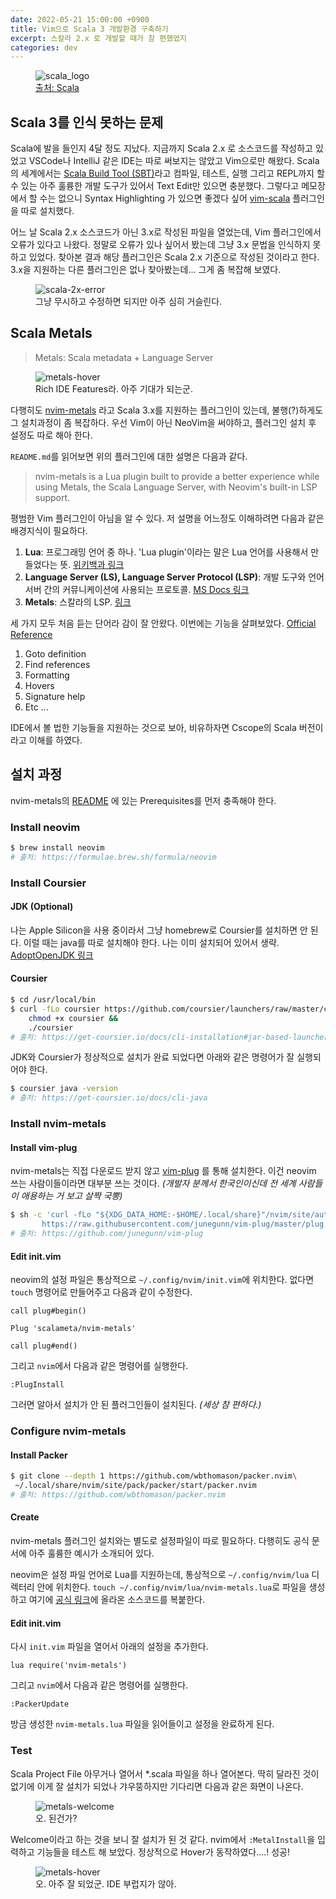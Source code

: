 ```yaml
---
date: 2022-05-21 15:00:00 +0900
title: Vim으로 Scala 3 개발환경 구축하기
excerpt: 스칼라 2.x 로 개발할 때가 참 편했었지
categories: dev
---
```


<figure>
  <img src="https://i.imgur.com/ZxQ6HvB.png"
       alt="scala_logo">
  <figcaption>
    <a href="https://www.scala-lang.org">
      출처: Scala
    </a>
  </figcaption>
</figure>

## Scala 3를 인식 못하는 문제

Scala에 발을 들인지 4달 정도 지났다. 지금까지 Scala 2.x 로 소스코드를 작성하고
있었고 VSCode나 IntelliJ 같은 IDE는 따로 써보지는 않았고 Vim으로만 해왔다.
Scala의 세계에서는 [Scala Build Tool (SBT)](https://www.scala-sbt.org)라고
컴파일, 테스트, 실행 그리고 REPL까지 할 수 있는 아주 훌륭한 개발 도구가 있어서
Text Edit만 있으면 충분했다. 그렇다고 메모장에서 할 수는 없으니 Syntax Highlighting
가 있으면 좋겠다 싶어 [vim-scala](https://github.com/derekwyatt/vim-scala)
플러그인을 따로 설치했다.

어느 날 Scala 2.x 소스코드가 아닌 3.x로 작성된 파일을 열었는데, Vim 플러그인에서
오류가 있다고 나왔다. 정말로 오류가 있나 싶어서 봤는데 그냥 3.x 문법을 인식하지
못 하고 있었다. 찾아본 결과 해당 플러그인은 Scala 2.x 기준으로 작성된 것이라고
한다. 3.x을 지원하는 다른 플러그인은 없나 찾아봤는데... 그게 좀 복잡해 보였다.

<figure>
  <img src="https://imgur.com/q8jKKJo.png"
       alt="scala-2x-error">
  <figcaption>그냥 무시하고 수정하면 되지만 아주 심히 거슬린다.</figcaption>
</figure>

## Scala Metals

> Metals: Scala metadata + Language Server

<figure>
  <img src="https://imgur.com/gqTyC2L.png"
       alt="metals-hover">
  <figcaption>Rich IDE Features라. 아주 기대가 되는군.</figcaption>
</figure>

다행히도 [nvim-metals](https://github.com/scalameta/nvim-metals)
라고 Scala 3.x를 지원하는 플러그인이 있는데, 불행(?)하게도 그 설치과정이 좀
복잡하다. 우선 Vim이 아닌 NeoVim을 써야하고, 플러그인 설치 후 설정도 따로 해아
한다.

`README.md`를 읽어보면 위의 플러그인에 대한 설명은 다음과 같다.

> nvim-metals is a Lua plugin built to provide a better experience
> while using Metals, the Scala Language Server, with
> Neovim's built-in LSP support.

평범한 Vim 플러그인이 아님을 알 수 있다. 저 설명을 어느정도 이해하려면 다음과 같은
배경지식이 필요하다.

1. **Lua**: 프로그래밍 언어 중 하나.
'Lua plugin'이라는 말은 Lua 언어를 사용해서 만들었다는 뜻.
[위키백과 링크](https://en.wikipedia.org/wiki/Lua_(programming_language))
1. **Language Server (LS), Language Server Protocol (LSP)**:
개발 도구와 언어 서버 간의 커뮤니케이션에 사용되는 프로토콜.
[MS Docs 링크](https://docs.microsoft.com/ko-kr/visualstudio/extensibility/language-server-protocol?view=vs-2022)
1. **Metals**: 스칼라의 LSP. [링크](https://scalameta.org/metals/)

세 가지 모두 처음 듣는 단어라 감이 잘 안왔다. 이번에는 기능을 살펴보았다.
[Official Reference](https://github.com/scalameta/nvim-metals/discussions/279)

1. Goto definition
1. Find references
1. Formatting
1. Hovers
1. Signature help
1. Etc ...

IDE에서 볼 법한 기능들을 지원하는 것으로 보아, 비유하자면 Cscope의 Scala 버전이라고
이해를 하였다.

## 설치 과정

nvim-metals의 [README](https://github.com/scalameta/nvim-metals/blob/main/README.md)
에 있는 Prerequisites를 먼저 충족해야 한다.

### Install neovim

```sh
$ brew install neovim
# 출처: https://formulae.brew.sh/formula/neovim
```

### Install Coursier

#### JDK (Optional)

나는 Apple Silicon을 사용 중이라서 그냥 homebrew로 Coursier를 설치하면 안 된다.
이럴 때는 java를 따로 설치해야 한다. 나는 이미 설치되어 있어서 생략.
[AdoptOpenJDK 링크](https://adoptopenjdk.net/releases.html)

#### Coursier

```sh
$ cd /usr/local/bin
$ curl -fLo coursier https://github.com/coursier/launchers/raw/master/coursier &&
    chmod +x coursier &&
    ./coursier
# 출처: https://get-coursier.io/docs/cli-installation#jar-based-launcher
```

JDK와 Coursier가 정상적으로 설치가 완료 되었다면 아래와 같은 명령어가 잘
실행되어야 한다.

```sh
$ coursier java -version
# 출처: https://get-coursier.io/docs/cli-java
```

### Install nvim-metals

#### Install vim-plug

nvim-metals는 직접 다운로드 받지 않고 [vim-plug](https://github.com/junegunn/vim-plug)
를 통해 설치한다. 이건 neovim 쓰는 사람이들이라면 대부분 쓰는 것이다.
*(개발자 분께서 한국인이신데 전 세계 사람들이 애용하는 거 보고 살짝 국뽕)*

```sh
$ sh -c 'curl -fLo "${XDG_DATA_HOME:-$HOME/.local/share}"/nvim/site/autoload/plug.vim --create-dirs \
       https://raw.githubusercontent.com/junegunn/vim-plug/master/plug.vim'
# 출처: https://github.com/junegunn/vim-plug
```

#### Edit init.vim

neovim의 설정 파일은 통상적으로 `~/.config/nvim/init.vim`에 위치한다.
없다면 `touch` 명령어로 만들어주고 다음과 같이 수정한다.

```vim
call plug#begin()

Plug 'scalameta/nvim-metals'

call plug#end()
```

그리고 `nvim`에서 다음과 같은 명령어를 실행한다.

```
:PlugInstall
```

그러면 알아서 설치가 안 된 플러그인들이 설치된다. *(세상 참 편하다.)*

### Configure nvim-metals

#### Install Packer

```sh
$ git clone --depth 1 https://github.com/wbthomason/packer.nvim\
 ~/.local/share/nvim/site/pack/packer/start/packer.nvim
# 출처: https://github.com/wbthomason/packer.nvim
```

#### Create

nvim-metals 플러그인 설치와는 별도로 설정파일이 따로 필요하다. 다행히도
공식 문서에 아주 훌륭한 예시가 소개되어 있다.

neovim은 설정 파일 언어로 Lua를 지원하는데, 통상적으로 `~/.config/nvim/lua`
디렉터리 안에 위치한다. `touch ~/.config/nvim/lua/nvim-metals.lua`로
파일을 생성하고 여기에 [공식 링크](https://github.com/scalameta/nvim-metals/discussions/39)에 올라온 소스코드를 복붙한다.

#### Edit init.vim

다시 `init.vim` 파일을 열어서 아래의 설정을 추가한다.

```vim
lua require('nvim-metals')
```

그리고 `nvim`에서 다음과 같은 명령어를 실행한다.

```
:PackerUpdate
```

방금 생성한 `nvim-metals.lua` 파일을 읽어들이고 설정을 완료하게 된다.

### Test

Scala Project File 아무거나 열어서 *.scala 파일을 하나 열어본다.
딱히 달라진 것이 없기에 이게 잘 설치가 되었나 갸우뚱하지만 기다리면 다음과 같은
화면이 나온다.

<figure>
  <img src="https://imgur.com/yyAcKGc.png"
       alt="metals-welcome">
  <figcaption>오. 된건가?</figcaption>
</figure>

Welcome이라고 하는 것을 보니 잘 설치가 된 것 같다. nvim에서 `:MetalInstall`을
입력하고 기능들을 테스트 해 보았다. 정상적으로 Hover가 동작하였다....! 성공!

<figure>
  <img src="https://imgur.com/DsfCLmb.png"
       alt="metals-hover">
  <figcaption>오. 아주 잘 되었군. IDE 부럽지가 않아.</figcaption>
</figure>
